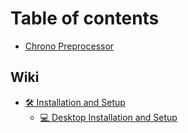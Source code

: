 # Table of contents

* [Chrono Preprocessor](README.md)

## Wiki

* [🛠 Installation and Setup](wiki/usage-instructions/README.md)
  * [💻 Desktop Installation and Setup](wiki/usage-instructions/installation-and-setup-1.md)
